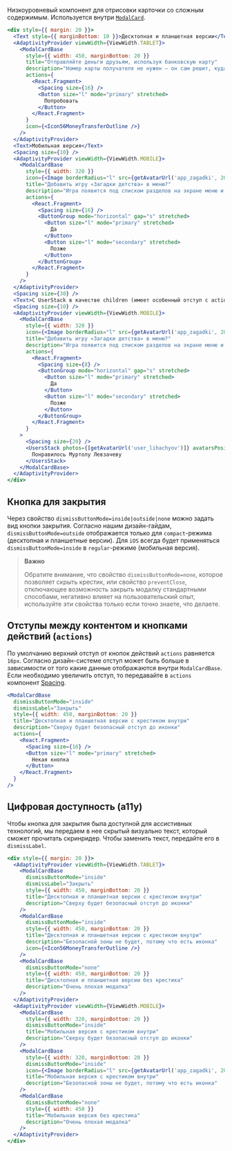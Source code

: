 Низкоуровневый компонент для отрисовки карточки со сложным содержимым. Используется внутри [`ModalCard`](#/ModalCard).

```jsx { "props": { "layout": false, "iframe": false } }
<div style={{ margin: 20 }}>
  <Text style={{ marginBottom: 10 }}>Десктопная и планшетная версии</Text>
  <AdaptivityProvider viewWidth={ViewWidth.TABLET}>
    <ModalCardBase
      style={{ width: 450, marginBottom: 20 }}
      title="Отправляйте деньги друзьям, используя банковскую карту"
      description="Номер карты получателя не нужен — он сам решит, куда зачислить средства."
      actions={
        <React.Fragment>
          <Spacing size={16} />
          <Button size="l" mode="primary" stretched>
            Попробовать
          </Button>
        </React.Fragment>
      }
      icon={<Icon56MoneyTransferOutline />}
    />
  </AdaptivityProvider>
  <Text>Мобильная версия</Text>
  <Spacing size={10} />
  <AdaptivityProvider viewWidth={ViewWidth.MOBILE}>
    <ModalCardBase
      style={{ width: 320 }}
      icon={<Image borderRadius="l" src={getAvatarUrl('app_zagadki', 200)} size={72} />}
      title="Добавить игру «Загадки детства» в меню?"
      description="Игра появится под списком разделов на экране меню и будет всегда под рукой."
      actions={
        <React.Fragment>
          <Spacing size={16} />
          <ButtonGroup mode="horizontal" gap="s" stretched>
            <Button size="l" mode="primary" stretched>
              Да
            </Button>
            <Button size="l" mode="secondary" stretched>
              Позже
            </Button>
          </ButtonGroup>
        </React.Fragment>
      }
    />
  </AdaptivityProvider>
  <Spacing size={30} />
  <Text>С UserStack в качестве children (имеет особенный отступ c actions)</Text>
  <Spacing size={10} />
  <AdaptivityProvider viewWidth={ViewWidth.MOBILE}>
    <ModalCardBase
      style={{ width: 320 }}
      icon={<Image borderRadius="l" src={getAvatarUrl('app_zagadki', 200)} size={72} />}
      title="Добавить игру «Загадки детства» в меню?"
      description="Игра появится под списком разделов на экране меню и будет всегда под рукой."
      actions={
        <React.Fragment>
          <Spacing size={8} />
          <ButtonGroup mode="horizontal" gap="s" stretched>
            <Button size="l" mode="primary" stretched>
              Да
            </Button>
            <Button size="l" mode="secondary" stretched>
              Позже
            </Button>
          </ButtonGroup>
        </React.Fragment>
      }
    >
      <Spacing size={20} />
      <UsersStack photos={[getAvatarUrl('user_lihachyov')]} avatarsPosition="block-start">
        Понравилось Муртолу Левзачеву
      </UsersStack>
    </ModalCardBase>
  </AdaptivityProvider>
</div>
```

## Кнопка для закрытия

Через свойство `dismissButtonMode=inside|outside|none` можно задать вид кнопки закрытия.
Согласно нашим дизайн-гайдам, `dismissButtonMode=outside` отображается только для `compact`-режима (десктопная и планшетные версии).
Для `iOS` всегда будет применяться `dismissButtonMode=inside` в `regular`-режиме (мобильная версия).

> **Важно**
>
> Обратите внимание, что свойство `dismissButtonMode=none`, которое позволяет скрыть крестик, или свойство `preventClose`,
> отключающее возможность закрыть модалку стандартными способами,
> негативно влияет на пользовательский опыт, используйте эти свойства только если точно знаете, что делаете.

## Отступы между контентом и кнопками действий (`actions`)

По умолчанию верхний отступ от кнопок действий `actions` равняется `16px`. Согласно дизайн-системе отступ может быть больше в зависимости от того какие данные отображаются внутри `ModalCardBase`.
Если необходимо увеличить отступ, то передавайте в `actions` компонент [Spacing](#/Spacing).

```jsx static
<ModalCardBase
  dismissButtonMode="inside"
  dismissLabel="Закрыть"
  style={{ width: 450, marginBottom: 20 }}
  title="Десктопная и планшетная версии с крестиком внутри"
  description="Сверху будет безопасный отступ до иконки"
  actions={
    <React.Fragment>
      <Spacing size={16} />
      <Button size="l" mode="primary" stretched>
        Некая кнопка
      </Button>
    </React.Fragment>
  }
/>
```

## Цифровая доступность (a11y)

Чтобы кнопка для закрытия была доступной для ассистивных технологий, мы передаем в нее скрытый визуально текст, который сможет прочитать скринридер. Чтобы заменить текст, передайте его в `dismissLabel`.

```jsx { "props": { "layout": false, "iframe": false } }
<div style={{ margin: 20 }}>
  <AdaptivityProvider viewWidth={ViewWidth.TABLET}>
    <ModalCardBase
      dismissButtonMode="inside"
      dismissLabel="Закрыть"
      style={{ width: 450, marginBottom: 20 }}
      title="Десктопная и планшетная версии с крестиком внутри"
      description="Сверху будет безопасный отступ до иконки"
    />
    <ModalCardBase
      dismissButtonMode="inside"
      style={{ width: 450, marginBottom: 20 }}
      title="Десктопная и планшетная версии с крестиком внутри"
      description="Безопасной зоны не будет, потому что есть иконка"
      icon={<Icon56MoneyTransferOutline />}
    />
    <ModalCardBase
      dismissButtonMode="none"
      style={{ width: 450, marginBottom: 20 }}
      title="Десктопная и планшетная версии без крестика"
      description="Очень плохая модалка"
    />
  </AdaptivityProvider>
  <AdaptivityProvider viewWidth={ViewWidth.MOBILE}>
    <ModalCardBase
      style={{ width: 320, marginBottom: 20 }}
      dismissButtonMode="inside"
      title="Мобильная версия с крестиком внутри"
      description="Сверху будет безопасный отступ до иконки"
    />
    <ModalCardBase
      style={{ width: 320, marginBottom: 20 }}
      dismissButtonMode="inside"
      icon={<Image borderRadius="l" src={getAvatarUrl('app_zagadki', 200)} size={72} />}
      title="Мобильная версия с крестиком внутри"
      description="Безопасной зоны не будет, потому что есть иконка"
    />
    <ModalCardBase
      dismissButtonMode="none"
      style={{ width: 450 }}
      title="Мобильная версия без крестика"
      description="Очень плохая модалка"
    />
  </AdaptivityProvider>
</div>
```
